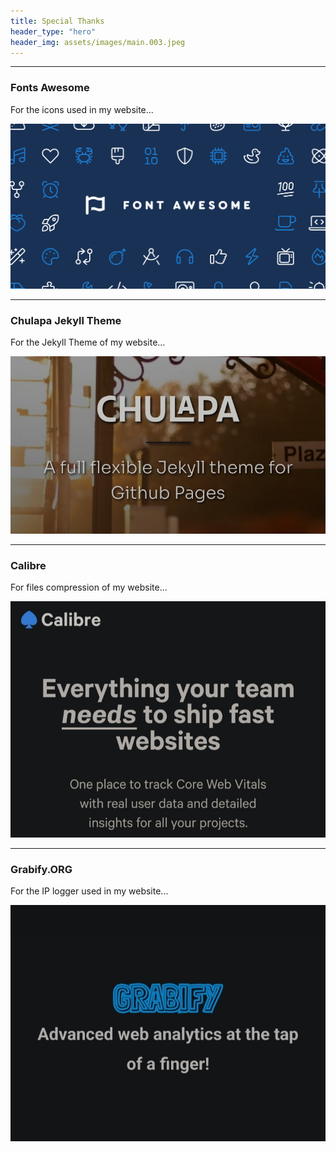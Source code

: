 ```yaml
---
title: Special Thanks
header_type: "hero"
header_img: assets/images/main.003.jpeg
---
```

---

### Fonts Awesome

For the icons used in my website...

![000.008](/assets/images/000.008.png)

---

### Chulapa Jekyll Theme

For the Jekyll Theme of my website...

![000.009](/assets/images/000.009.jpeg)

---

### Calibre

For files compression of my website...

![000.013](/assets/images/000.013.jpeg)

---

### Grabify.ORG

For the IP logger used in my website...

![000.014](/assets/images/000.014.jpeg)
